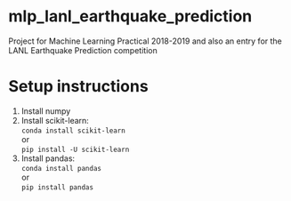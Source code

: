 # mlp_lanl_earthquake_prediction
Project for Machine Learning Practical 2018-2019 and also an entry for the LANL Earthquake Prediction competition


# Setup instructions

1. Install numpy
2. Install scikit-learn:  
	```conda install scikit-learn```  
	or   
	```pip install -U scikit-learn``` 
3. Install pandas:  
	```conda install pandas```  
	or  
	```pip install pandas```  
